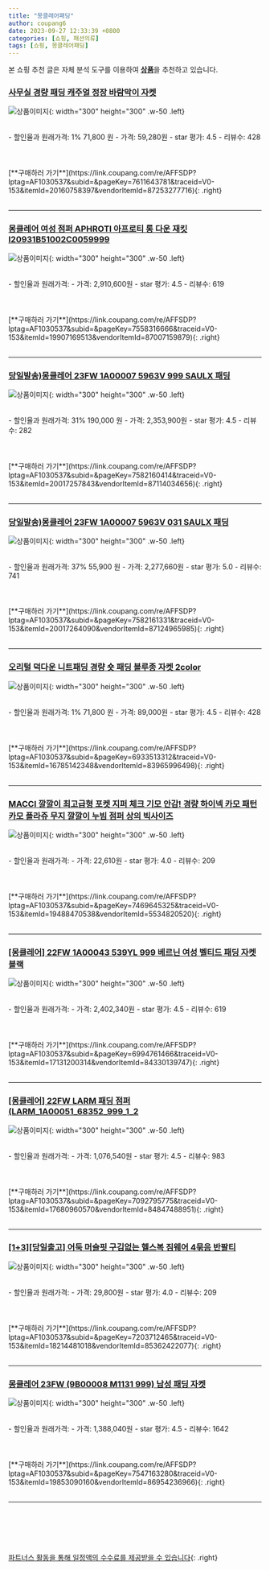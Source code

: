 ```yaml
---
title: "몽클레어패딩"
author: coupang6
date: 2023-09-27 12:33:39 +0800
categories: [쇼핑, 패션의류]
tags: [쇼핑, 몽클레어패딩]
---
```


본 쇼핑 추천 글은 자체 분석 도구를 이용하여 [**상품**](https://link.coupang.com/a/bao1ui)을 추천하고 있습니다.

### [사무실 경량 패딩 캐주얼 정장 바람막이 자켓](https://link.coupang.com/re/AFFSDP?lptag=AF1030537&subid=&pageKey=7611643781&traceid=V0-153&itemId=20160758397&vendorItemId=87253277716)

![상품이미지](https://thumbnail6.coupangcdn.com/thumbnails/remote/230x230ex/image/vendor_inventory/58f5/540f320cab0679de05961894c8225f33938f9c52e6d91ca256aa48f3b39f.png){: width="300" height="300" .w-50 .left}


<br>
- 할인율과 원래가격: 1%  71,800   원
- 가격: 59,280원
- star 평가: 4.5
- 리뷰수: 428
<br>
<br>
<br>
<br>
[**구매하러 가기**](https://link.coupang.com/re/AFFSDP?lptag=AF1030537&subid=&pageKey=7611643781&traceid=V0-153&itemId=20160758397&vendorItemId=87253277716){: .right}
<br>
<br>

---

### [몽클레어 여성 점퍼 APHROTI 아프로티 롱 다운 재킷 I20931B51002C0059999](https://link.coupang.com/re/AFFSDP?lptag=AF1030537&subid=&pageKey=7558316666&traceid=V0-153&itemId=19907169513&vendorItemId=87007159879)

![상품이미지](https://thumbnail8.coupangcdn.com/thumbnails/remote/230x230ex/image/vendor_inventory/f785/72641ba1d5444012ee732eaa1b965a60d0ad935050bc04ed4ce3d889ae50.jpg){: width="300" height="300" .w-50 .left}


<br>
- 할인율과 원래가격: 
- 가격: 2,910,600원
- star 평가: 4.5
- 리뷰수: 619
<br>
<br>
<br>
<br>
[**구매하러 가기**](https://link.coupang.com/re/AFFSDP?lptag=AF1030537&subid=&pageKey=7558316666&traceid=V0-153&itemId=19907169513&vendorItemId=87007159879){: .right}
<br>
<br>

---

### [당일발송)몽클레어 23FW 1A00007 5963V 999 SAULX 패딩](https://link.coupang.com/re/AFFSDP?lptag=AF1030537&subid=&pageKey=7582160414&traceid=V0-153&itemId=20017257843&vendorItemId=87114034656)

![상품이미지](https://thumbnail7.coupangcdn.com/thumbnails/remote/230x230ex/image/vendor_inventory/d97c/e93b2cfbb9b3c9f63b742866bde58729de4656e465d5348e6015643bb333.jpg){: width="300" height="300" .w-50 .left}


<br>
- 할인율과 원래가격: 31%  190,000   원
- 가격: 2,353,900원
- star 평가: 4.5
- 리뷰수: 282
<br>
<br>
<br>
<br>
[**구매하러 가기**](https://link.coupang.com/re/AFFSDP?lptag=AF1030537&subid=&pageKey=7582160414&traceid=V0-153&itemId=20017257843&vendorItemId=87114034656){: .right}
<br>
<br>

---

### [당일발송)몽클레어 23FW 1A00007 5963V 031 SAULX 패딩](https://link.coupang.com/re/AFFSDP?lptag=AF1030537&subid=&pageKey=7582161331&traceid=V0-153&itemId=20017264090&vendorItemId=87124965985)

![상품이미지](https://thumbnail6.coupangcdn.com/thumbnails/remote/230x230ex/image/vendor_inventory/af7e/d5f76c3de6994a630b71af4e3042e3163a2fd2a1c1cf6ec15b44465fa98e.jpg){: width="300" height="300" .w-50 .left}


<br>
- 할인율과 원래가격: 37%  55,900   원
- 가격: 2,277,660원
- star 평가: 5.0
- 리뷰수: 741
<br>
<br>
<br>
<br>
[**구매하러 가기**](https://link.coupang.com/re/AFFSDP?lptag=AF1030537&subid=&pageKey=7582161331&traceid=V0-153&itemId=20017264090&vendorItemId=87124965985){: .right}
<br>
<br>

---

### [오리털 덕다운 니트패딩 경량 숏 패딩 블루종 자켓 2color](https://link.coupang.com/re/AFFSDP?lptag=AF1030537&subid=&pageKey=6933513312&traceid=V0-153&itemId=16785142348&vendorItemId=83965996498)

![상품이미지](https://thumbnail9.coupangcdn.com/thumbnails/remote/230x230ex/image/vendor_inventory/9d33/66e050c5fdf16927d22bde49fcac544798048fa3f68b921d0eb513a2d62c.jpeg){: width="300" height="300" .w-50 .left}


<br>
- 할인율과 원래가격: 1%  71,800   원
- 가격: 89,000원
- star 평가: 4.5
- 리뷰수: 428
<br>
<br>
<br>
<br>
[**구매하러 가기**](https://link.coupang.com/re/AFFSDP?lptag=AF1030537&subid=&pageKey=6933513312&traceid=V0-153&itemId=16785142348&vendorItemId=83965996498){: .right}
<br>
<br>

---

### [MACCI 깔깔이 최고급형 포켓 지퍼 체크 기모 안감! 경량 하이넥 카모 패턴 카모 플라쥬 무지 깔깔이 누빔 점퍼 상의 빅사이즈](https://link.coupang.com/re/AFFSDP?lptag=AF1030537&subid=&pageKey=7469645325&traceid=V0-153&itemId=19488470538&vendorItemId=5534820520)

![상품이미지](https://thumbnail8.coupangcdn.com/thumbnails/remote/230x230ex/image/vendor_inventory/7b71/dc8d74fc237b8dc85b1499f5c95c3d53be49eed9ebdb9d937315eb8a1271.jpg){: width="300" height="300" .w-50 .left}


<br>
- 할인율과 원래가격: 
- 가격: 22,610원
- star 평가: 4.0
- 리뷰수: 209
<br>
<br>
<br>
<br>
[**구매하러 가기**](https://link.coupang.com/re/AFFSDP?lptag=AF1030537&subid=&pageKey=7469645325&traceid=V0-153&itemId=19488470538&vendorItemId=5534820520){: .right}
<br>
<br>

---

### [[몽클레어] 22FW 1A00043 539YL 999 베르닌 여성 벨티드 패딩 자켓 블랙](https://link.coupang.com/re/AFFSDP?lptag=AF1030537&subid=&pageKey=6994761466&traceid=V0-153&itemId=17131200314&vendorItemId=84330139747)

![상품이미지](https://thumbnail9.coupangcdn.com/thumbnails/remote/230x230ex/image/vendor_inventory/440e/ed61a920e2c21edbd5be5851422eccdc314de5dd004471e322a1526de894.jpg){: width="300" height="300" .w-50 .left}


<br>
- 할인율과 원래가격: 
- 가격: 2,402,340원
- star 평가: 4.5
- 리뷰수: 619
<br>
<br>
<br>
<br>
[**구매하러 가기**](https://link.coupang.com/re/AFFSDP?lptag=AF1030537&subid=&pageKey=6994761466&traceid=V0-153&itemId=17131200314&vendorItemId=84330139747){: .right}
<br>
<br>

---

### [[몽클레어] 22FW LARM 패딩 점퍼 (LARM_1A00051_68352_999_1_2](https://link.coupang.com/re/AFFSDP?lptag=AF1030537&subid=&pageKey=7092795775&traceid=V0-153&itemId=17680960570&vendorItemId=84847488951)

![상품이미지](https://thumbnail10.coupangcdn.com/thumbnails/remote/230x230ex/image/vendor_inventory/6099/a735a5080a43cb2d967508c645decded82fae7914a6dd231f30c4321be71.jpg){: width="300" height="300" .w-50 .left}


<br>
- 할인율과 원래가격: 
- 가격: 1,076,540원
- star 평가: 4.5
- 리뷰수: 983
<br>
<br>
<br>
<br>
[**구매하러 가기**](https://link.coupang.com/re/AFFSDP?lptag=AF1030537&subid=&pageKey=7092795775&traceid=V0-153&itemId=17680960570&vendorItemId=84847488951){: .right}
<br>
<br>

---

### [[1+3][당일출고] 어둑 머슬핏 구김없는 헬스복 짐웨어 4묶음 반팔티](https://link.coupang.com/re/AFFSDP?lptag=AF1030537&subid=&pageKey=7203712465&traceid=V0-153&itemId=18214481018&vendorItemId=85362422077)

![상품이미지](https://thumbnail9.coupangcdn.com/thumbnails/remote/230x230ex/image/vendor_inventory/e04f/3fd49b1590f75fe17f26ff9e72da0caff7c52b737204526d8a4f5dd4724e.jpg){: width="300" height="300" .w-50 .left}


<br>
- 할인율과 원래가격: 
- 가격: 29,800원
- star 평가: 4.0
- 리뷰수: 209
<br>
<br>
<br>
<br>
[**구매하러 가기**](https://link.coupang.com/re/AFFSDP?lptag=AF1030537&subid=&pageKey=7203712465&traceid=V0-153&itemId=18214481018&vendorItemId=85362422077){: .right}
<br>
<br>

---

### [몽클레어 23FW (9B00008 M1131 999) 남성 패딩 자켓](https://link.coupang.com/re/AFFSDP?lptag=AF1030537&subid=&pageKey=7547163280&traceid=V0-153&itemId=19853090160&vendorItemId=86954236966)

![상품이미지](https://thumbnail8.coupangcdn.com/thumbnails/remote/230x230ex/image/vendor_inventory/e83a/a0f75061e2d9658cc2758ceb8e8d0f5122a83c32f168c3e319cfd5240b8b.jpg){: width="300" height="300" .w-50 .left}


<br>
- 할인율과 원래가격: 
- 가격: 1,388,040원
- star 평가: 4.5
- 리뷰수: 1642
<br>
<br>
<br>
<br>
[**구매하러 가기**](https://link.coupang.com/re/AFFSDP?lptag=AF1030537&subid=&pageKey=7547163280&traceid=V0-153&itemId=19853090160&vendorItemId=86954236966){: .right}
<br>
<br>

---
<br><br><br><br><br> [파트너스 활동을 통해 일정액의 수수료를 제공받을 수 있습니다](https://link.coupang.com/a/bao1ui){: .right}
